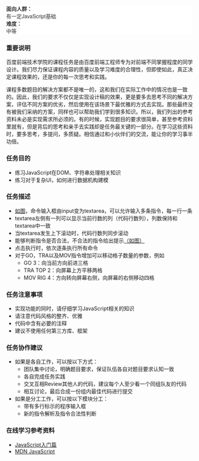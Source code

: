 <dl style="box-sizing: border-box; margin-top: 0px; margin-bottom: 20px; color: rgb(51, 51, 51); font-family: 'Helvetica Neue', Helvetica, Arial, sans-serif; font-size: 14px; font-style: normal; font-variant: normal; font-weight: normal; letter-spacing: normal; line-height: 20px; orphans: auto; text-align: start; text-indent: 0px; text-transform: none; white-space: normal; widows: 1; word-spacing: 0px; -webkit-text-stroke-width: 0px; background-color: rgb(255, 255, 255);">

<dt style="box-sizing: border-box; line-height: 1.42857; font-weight: 700;">面向人群：</dt>

<dd style="box-sizing: border-box; line-height: 1.42857; margin-left: 0px;">有一定JavaScript基础</dd>

<dt style="box-sizing: border-box; line-height: 1.42857; font-weight: 700;">难度：</dt>

<dd style="box-sizing: border-box; line-height: 1.42857; margin-left: 0px;">中等</dd>

</dl>

### 重要说明

百度前端技术学院的课程任务是由百度前端工程师专为对前端不同掌握程度的同学设计。我们尽力保证课程内容的质量以及学习难度的合理性，但即使如此，真正决定课程效果的，还是你的每一次思考和实践。

课程多数题目的解决方案都不是唯一的，这和我们在实际工作中的情况也是一致的。因此，我们的要求不仅仅是实现设计稿的效果，更是要多去思考不同的解决方案，评估不同方案的优劣，然后使用在该场景下最优雅的方式去实现。那些最终没有被我们采纳的方案，同样也可以帮助我们学到很多知识。所以，我们列出的参考资料未必是实现需求所必须的。有的时候，实现题目的要求很简单，甚至参考资料里就有，但是背后的思考和亲手去实践却是任务最关键的一部分。在学习这些资料时，要多思考，多提问，多质疑。相信通过和小伙伴们的交流，能让你的学习事半功倍。

### 任务目的

*   练习JavaScript在DOM、字符串处理相关知识
*   练习对于复杂UI，如何进行数据机构建模

### 任务描述

*   [如图](http://7xrp04.com1.z0.glb.clouddn.com/task_2_35_1.jpg)，命令输入框由input变为textarea，可以允许输入多条指令，每一行一条
*   textarea左侧有一列可以显示当前行数的列（代码行数列），列数保持和textarea中一致
*   当textarea发生上下滚动时，代码行数列同步滚动
*   能够判断指令是否合法，不合法的指令给出提示[（如图）](http://7xrp04.com1.z0.glb.clouddn.com/task_2_35_2.jpg)
*   点击执行时，依次逐条执行所有命令
*   对于GO，TRA以及MOV指令增加可以移动格子数量的参数，例如
    *   GO 3：向当前方向前进三格
    *   TRA TOP 2：向屏幕上方平移两格
    *   MOV RIG 4：方向转向屏幕右侧，向屏幕的右侧移动四格

### 任务注意事项

*   实现功能的同时，请仔细学习JavaScript相关的知识
*   请注意代码风格的整齐、优雅
*   代码中含有必要的注释
*   建议不使用任何第三方库、框架

### 任务协作建议

*   如果是各自工作，可以按以下方式：
    *   团队集中讨论，明确题目要求，保证队伍各自对题目要求认知一致
    *   各自完成任务实践
    *   交叉互相Review其他人的代码，建议每个人至少看一个同组队友的代码
    *   相互讨论，最后合成一份组内最佳代码进行提交
*   如果是分工工作，可以按以下模块分工：
    *   带有多行标示的程序输入框
    *   新的指令解析及指令合法性判断

### 在线学习参考资料

*   [JavaScript入门篇](http://www.imooc.com/view/36)
*   [MDN JavaScript](https://developer.mozilla.org/zh-CN/docs/Web/JavaScript)